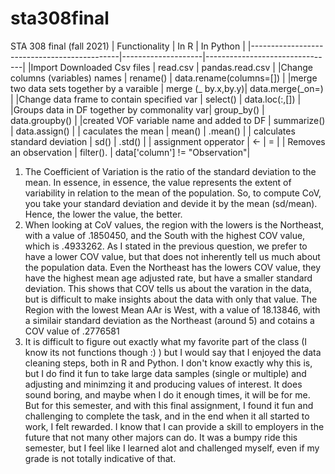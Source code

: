 # sta308final
STA 308 final (fall 2021)
| Functionality                               | In R               | In Python                      |
|---------------------------------------------|--------------------|--------------------------------|
|Import Downloaded Csv files                  | read.csv           | pandas.read.csv                |
|Change columns (variables) names             | rename()           | data.rename(columns=[])        |
|merge two data sets together by a varaible   | merge (_ by.x,by.y)| data.merge(_on=)               |
|Change data frame to contain specified var   | select()           | data.loc(:,[])                 |
|Groups data in DF together by commonality var| group_by()         | data.groupby()                 |
|created VOF variable name and added to DF    | summarize()        | data.assign()                  |
| caculates the mean                          | mean()             | .mean()                        |
| calculates standard deviation               | sd()               | .std()                         |
| assignment opperator                        | <-                 | =                              |
| Removes an observation                      | filter().          | data['column'] != "Observation"|





1. The Coefficient of Variation is the ratio of the standard deviation to the mean. In essence, in essence, the value represents the extent of variability in relation to the mean of the population. So, to compute CoV, you take your standard deviation and devide it by the mean (sd/mean). Hence, the lower the value, the better.
2. When looking at CoV values, the region with the lowers is the Northeast, with a value of .1850450, and the South with the highest COV value, which is .4933262. As I stated in the previous question, we prefer to have a lower COV value, but that does not inherently tell us much about the population data. Even the Northeast has the lowers COV value, they have the highest mean age adjusted rate, but have a smaller standard deviation. This shows that COV tells us about the varation in the data, but is difficult to make insights about the data with only that value. The Region with the lowest Mean AAr is West, with a value of 18.13846, with a similair standard deviation as the Northeast (around 5) and cotains a COV value of .2776581
3. It is difficult to figure out exactly what my favorite part of the class (I know its not functions though :) ) but I would say that I enjoyed the data cleaning steps, both in R and Python. I don't know exactly why this is, but I do find it fun to take large data samples (single or multiple) and adjusting and minimzing it and producing values of interest. It does sound boring, and maybe when I do it enough times, it will be for me. But for this semester, and  with this final assignment, I found it fun and challenging to complete the task, and in the end when it all started to work, I felt rewarded. I know that I can provide a skill to employers in the future that not many other majors can do. It was a bumpy ride this semester, but I feel like I learned alot and challenged myself, even if my grade is not totally indicative of that. 
